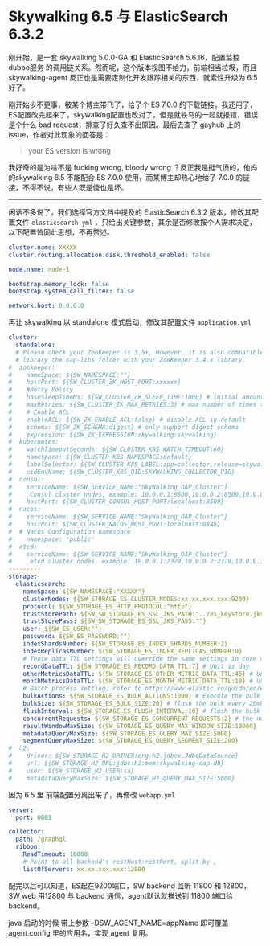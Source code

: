 # Skywalking 6.5 与 ElasticSearch 6.3.2

刚开始，是一套 skywalking 5.0.0-GA 和 ElasticSearch 5.6.16，配置监控 dubbo服务 的调用链关系。然而呢，这个版本视图不给力，前端相当垃圾，而且 skywalking-agent 反正也是需要定制化开发跟踪相关的东西，就索性升级为 6.5 好了。

刚开始少不更事，被某个博主带飞了，给了个 ES 7.0.0 的下载链接，我还用了，ES配置改完起来了，skywalking配置也改对了，但是就铁马的一起就报错，错误是个什么 bad request，排查了好久查不出原因。最后去查了 gayhub 上的 issue，作者对此现象的回答是：

> your ES version is wrong

我好奇的是为啥不是 fucking wrong, bloody wrong ？反正我是挺气愤的，他妈的skywalking 6.5 不能配合 ES 7.0.0 使用，而某博主却热心地给了 7.0.0 的链接，不得不说，有些人既是傻也是坏。

-----------

闲话不多说了，我们选择官方文档中提及的 ElasticSearch 6.3.2 版本，修改其配置文件 `elasticsearch.yml` ，只给出关键参数，其余是否修改按个人需求决定，以下配置皆同此思想，不再赘述。

```yaml
cluster.name: XXXXX
cluster.routing.allocation.disk.threshold_enabled: false

node.name: node-1

bootstrap.memory_lock: false
bootstrap.system_call_filter: false

network.host: 0.0.0.0
```

再让 skywalking 以 standalone 模式启动，修改其配置文件 `application.yml`

```yaml
cluster:
  standalone:
  # Please check your ZooKeeper is 3.5+, However, it is also compatible with ZooKeeper 3.4.x. Replace the ZooKeeper 3.5+
  # library the oap-libs folder with your ZooKeeper 3.4.x library.
#  zookeeper:
#    nameSpace: ${SW_NAMESPACE:""}
#    hostPort: ${SW_CLUSTER_ZK_HOST_PORT:xxxxxx}
#    #Retry Policy
#    baseSleepTimeMs: ${SW_CLUSTER_ZK_SLEEP_TIME:1000} # initial amount of time to wait between retries
#    maxRetries: ${SW_CLUSTER_ZK_MAX_RETRIES:3} # max number of times to retry
#    # Enable ACL
#    enableACL: ${SW_ZK_ENABLE_ACL:false} # disable ACL in default
#    schema: ${SW_ZK_SCHEMA:digest} # only support digest schema
#    expression: ${SW_ZK_EXPRESSION:skywalking:skywalking}
#  kubernetes:
#    watchTimeoutSeconds: ${SW_CLUSTER_K8S_WATCH_TIMEOUT:60}
#    namespace: ${SW_CLUSTER_K8S_NAMESPACE:default}
#    labelSelector: ${SW_CLUSTER_K8S_LABEL:app=collector,release=skywalking}
#    uidEnvName: ${SW_CLUSTER_K8S_UID:SKYWALKING_COLLECTOR_UID}
#  consul:
#    serviceName: ${SW_SERVICE_NAME:"SkyWalking_OAP_Cluster"}
#     Consul cluster nodes, example: 10.0.0.1:8500,10.0.0.2:8500,10.0.0.3:8500
#    hostPort: ${SW_CLUSTER_CONSUL_HOST_PORT:localhost:8500}
#  nacos:
#    serviceName: ${SW_SERVICE_NAME:"SkyWalking_OAP_Cluster"}
#    hostPort: ${SW_CLUSTER_NACOS_HOST_PORT:localhost:8848}
#  # Nacos Configuration namespace
#    namespace: 'public'
#  etcd:
#    serviceName: ${SW_SERVICE_NAME:"SkyWalking_OAP_Cluster"}
#     etcd cluster nodes, example: 10.0.0.1:2379,10.0.0.2:2379,10.0.0.3:2379
---------
storage:
  elasticsearch:
    nameSpace: ${SW_NAMESPACE:"XXXXX"}
    clusterNodes: ${SW_STORAGE_ES_CLUSTER_NODES:xx.xx.xxx.xxx:9200}
    protocol: ${SW_STORAGE_ES_HTTP_PROTOCOL:"http"}
    trustStorePath: ${SW_SW_STORAGE_ES_SSL_JKS_PATH:"../es_keystore.jks"}
    trustStorePass: ${SW_SW_STORAGE_ES_SSL_JKS_PASS:""}
    user: ${SW_ES_USER:""}
    password: ${SW_ES_PASSWORD:""}
    indexShardsNumber: ${SW_STORAGE_ES_INDEX_SHARDS_NUMBER:2}
    indexReplicasNumber: ${SW_STORAGE_ES_INDEX_REPLICAS_NUMBER:0}
    # Those data TTL settings will override the same settings in core module.
    recordDataTTL: ${SW_STORAGE_ES_RECORD_DATA_TTL:7} # Unit is day
    otherMetricsDataTTL: ${SW_STORAGE_ES_OTHER_METRIC_DATA_TTL:45} # Unit is day
    monthMetricsDataTTL: ${SW_STORAGE_ES_MONTH_METRIC_DATA_TTL:18} # Unit is month
    # Batch process setting, refer to https://www.elastic.co/guide/en/elasticsearch/client/java-api/5.5/java-docs-bulk-processor.html
    bulkActions: ${SW_STORAGE_ES_BULK_ACTIONS:1000} # Execute the bulk every 1000 requests
    bulkSize: ${SW_STORAGE_ES_BULK_SIZE:20} # flush the bulk every 20mb
    flushInterval: ${SW_STORAGE_ES_FLUSH_INTERVAL:10} # flush the bulk every 10 seconds whatever the number of requests
    concurrentRequests: ${SW_STORAGE_ES_CONCURRENT_REQUESTS:2} # the number of concurrent requests
    resultWindowMaxSize: ${SW_STORAGE_ES_QUERY_MAX_WINDOW_SIZE:10000}
    metadataQueryMaxSize: ${SW_STORAGE_ES_QUERY_MAX_SIZE:5000}
    segmentQueryMaxSize: ${SW_STORAGE_ES_QUERY_SEGMENT_SIZE:200}
#  h2:
#    driver: ${SW_STORAGE_H2_DRIVER:org.h2.jdbcx.JdbcDataSource}
#    url: ${SW_STORAGE_H2_URL:jdbc:h2:mem:skywalking-oap-db}
#    user: ${SW_STORAGE_H2_USER:sa}
#    metadataQueryMaxSize: ${SW_STORAGE_H2_QUERY_MAX_SIZE:5000}
```

因为 6.5 里 前端配置分离出来了，再修改 `webapp.yml`

```yaml
server:
  port: 8081

collector:
  path: /graphql
  ribbon:
    ReadTimeout: 10000
    # Point to all backend's restHost:restPort, split by ,
    listOfServers: xx.xx.xxx.xxx:12800
```

配完以后可以知道，ES起在9200端口，SW backend 监听 11800 和 12800，SW web 用12800 与 backend 通信，agent默认就推送到 11800 端口给 backend。

java 启动的时候 带上参数 -DSW_AGENT_NAME=appName 即可覆盖 agent.config 里的应用名，实现 agent 复用。

